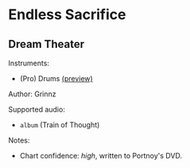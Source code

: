# Endless Sacrifice

## Dream Theater

Instruments:

  * (Pro) Drums [(preview)](http://pages.cs.wisc.edu/~tolly/customs/?title=endless-sacrifice&artist=dream-theater)

Author: Grinnz

Supported audio:

  * `album` (Train of Thought)

Notes:

  * Chart confidence: *high*, written to Portnoy's DVD.

